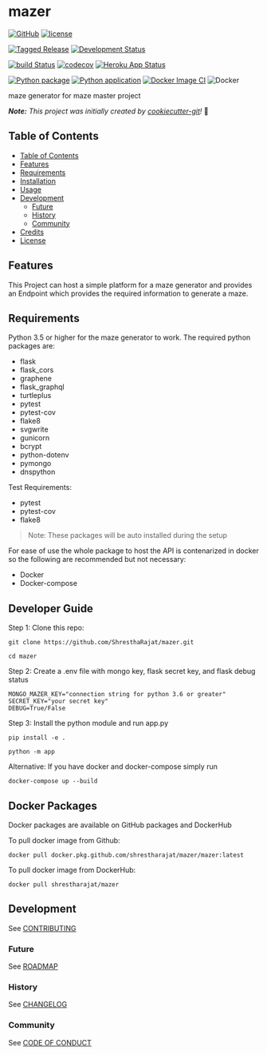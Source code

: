 # mazer

[![GitHub](https://img.shields.io/badge/developer-ShresthaRajat-black)](AUTHORS.md)
[![license](https://img.shields.io/badge/license-MPL%202.0-important)](LICENSE)

[![Tagged Release](https://img.shields.io/badge/release-v1.0.0-blue.svg?longCache=true)](CHANGELOG.md)
[![Development Status](https://img.shields.io/badge/status-stable-blue.svg?longCache=true)](ROADMAP.md)

[![build Status](https://travis-ci.com/ShresthaRajat/mazer.svg?token=vfBmyikLTqJ4tJUVico1&branch=master)](https://travis-ci.com/ShresthaRajat/mazer)
[![codecov](https://codecov.io/gh/ShresthaRajat/mazer/branch/master/graph/badge.svg?token=TQYCIP62MZ)](https://codecov.io/gh/ShresthaRajat/mazer)
[![Heroku App Status](http://heroku-shields.herokuapp.com/maze-r)](https://maze-r.herokuapp.com)

[![Python package](https://github.com/ShresthaRajat/mazer/workflows/Python%20package/badge.svg?branch=master)](https://github.com/ShresthaRajat/mazer/actions?query=workflow%3A%22Python+package%22)
[![Python application](https://github.com/ShresthaRajat/mazer/workflows/Python%20application/badge.svg?branch=master)](https://github.com/ShresthaRajat/mazer/actions?query=workflow%3A%22Python+application%22)
[![Docker Image CI](https://github.com/ShresthaRajat/mazer/workflows/Docker%20Image%20CI/badge.svg?branch=master)](https://github.com/ShresthaRajat/mazer/actions?query=workflow%3A%22Docker+Image+CI%22)
![Docker](https://github.com/ShresthaRajat/mazer/workflows/Docker/badge.svg?branch=master)




maze generator for maze master project

_**Note:** This project was initially created by [cookiecutter-git](https://github.com/NathanUrwin/cookiecutter-git)!_ :cookie:

## Table of Contents

- [Table of Contents](#table-of-contents)
- [Features](#features)
- [Requirements](#requirements)
- [Installation](#installation)
- [Usage](#usage)
- [Development](#development)
  - [Future](#future)
  - [History](#history)
  - [Community](#community)
- [Credits](#credits)
- [License](#license)

## Features
This Project can host a simple platform for a maze generator and provides an Endpoint which provides the required information to generate a maze.

## Requirements
Python 3.5 or higher for the maze generator to work. The required python packages are:
- flask
- flask_cors
- graphene
- flask_graphql
- turtleplus
- pytest
- pytest-cov
- flake8
- svgwrite
- gunicorn
- bcrypt
- python-dotenv
- pymongo
- dnspython
  
Test Requirements:
- pytest
- pytest-cov
- flake8

> Note: These packages will be auto installed during the setup

For ease of use the whole package to host the API is contenarized in docker so the following are recommended but not necessary:
- Docker
- Docker-compose

## Developer Guide

Step 1: Clone this repo:

```
git clone https://github.com/ShresthaRajat/mazer.git

cd mazer
```


Step 2: Create a .env file with mongo key, flask secret key, and flask debug status

```
MONGO_MAZER_KEY="connection string for python 3.6 or greater"
SECRET_KEY="your secret key"
DEBUG=True/False

```

Step 3: Install the python module and run app.py

```
pip install -e .

python -m app
```


Alternative: If you have docker and docker-compose simply run

```
docker-compose up --build
```

## Docker Packages

Docker packages are available on GitHub packages and DockerHub

To pull docker image from Github:
```
docker pull docker.pkg.github.com/shrestharajat/mazer/mazer:latest
```

To pull docker image from DockerHub:
```
docker pull shrestharajat/mazer
```

## Development

See [CONTRIBUTING](CONTRIBUTING.md)

### Future

See [ROADMAP](ROADMAP.md)

### History

See [CHANGELOG](CHANGELOG.md)

### Community

See [CODE OF CONDUCT](CODE_OF_CONDUCT.md)
